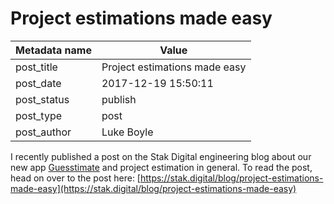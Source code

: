 # Project estimations made easy

| Metadata name | Value                         |
| ------------- | ----------------------------- |
| post_title    | Project estimations made easy |
| post_date     | 2017-12-19 15:50:11           |
| post_status   | publish                       |
| post_type     | post                          |
| post_author   | Luke Boyle                    |

I recently published a post on the Stak Digital
engineering blog about our new app [Guesstimate](https://guesstimate.io) and project estimation in general. To read the post, head on over to the
post here: [https://stak.digital/blog/project-estimations-made-easy](https://stak.digital/blog/project-estimations-made-easy)

